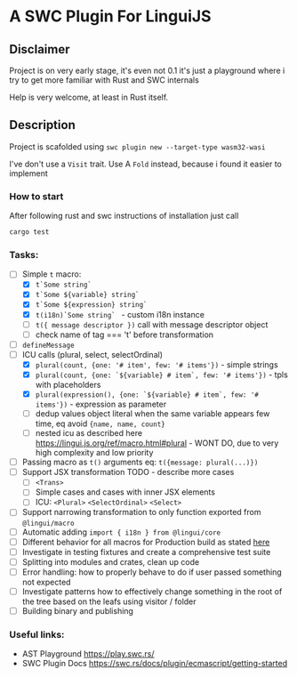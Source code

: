 # A SWC Plugin For LinguiJS

## Disclaimer
Project is on very early stage, it's even not 0.1 it's just 
a playground where i try to get more familiar with Rust and SWC internals

Help is very welcome, at least in Rust itself.

## Description
Project is scafolded using `swc plugin new --target-type wasm32-wasi`

I've don't use a `Visit` trait. Use A `Fold` instead, because i found it easier to implement

### How to start
After following rust and swc instructions of installation just call 

```bash
cargo test
```

### Tasks:

- [ ] Simple `t` macro:
  - [x] ``t`Some string` ``
  - [x] ``t`Some ${variable} string` ``
  - [x] ``t`Some ${expression} string` ``
  - [x] ``t(i18n)`Some string` `` - custom i18n instance
  - [ ] `t({ message descriptor })` call with message descriptor object
  - [ ] check name of tag === 't' before transformation
- [ ] `defineMessage`
- [ ] ICU calls (plural, select, selectOrdinal)
  - [x] ``plural(count, {one: '# item', few: '# items'})`` - simple strings
  - [x] ``plural(count, {one: `${variable} # item`, few: '# items'})`` - tpls with placeholders
  - [x] ``plural(expression(), {one: `${variable} # item`, few: '# items'})`` - expression as parameter
  - [ ] dedup values object literal when the same variable appears few time, eq avoid `{name, name, count}` 
  - [ ] nested icu as described here https://lingui.js.org/ref/macro.html#plural - WONT DO, due to very high complexity and low priority
- [ ] Passing macro as `t()` arguments eq: `t({message: plural(...)})`
- [ ] Support JSX transformation TODO - describe more cases
  - [ ] `<Trans>`
  - [ ] Simple cases and cases with inner JSX elements
  - [ ] ICU: `<Plural>` `<SelectOrdinal>` `<Select>`
- [ ] Support narrowing transformation to only function exported from `@lingui/macro` 
- [ ] Automatic adding  `import { i18n } from @lingui/core`
- [ ] Different behavior for all macros for Production build as stated [here](https://lingui.js.org/ref/macro.html#plural:~:text=In%20production%20build%2C%20the%20whole%20macro%20is%20replaced) 
- [ ] Investigate in testing fixtures and create a comprehensive test suite
- [ ] Splitting into modules and crates, clean up code
- [ ] Error handling: how to properly behave to do if user passed something not expected
- [ ] Investigate patterns how to effectively change something in the root of the tree based on the leafs using visitor / folder
- [ ] Building binary and publishing

### Useful links:
- AST Playground https://play.swc.rs/
- SWC Plugin Docs https://swc.rs/docs/plugin/ecmascript/getting-started